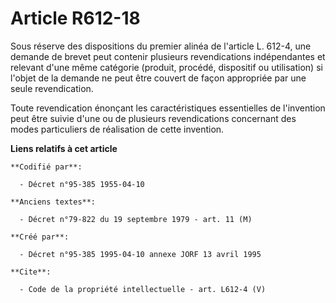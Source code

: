 # Article R612-18

Sous réserve des dispositions du premier alinéa de l'article L. 612-4, une demande de brevet peut contenir plusieurs
revendications indépendantes et relevant d'une même catégorie (produit, procédé, dispositif ou utilisation) si l'objet de la
demande ne peut être couvert de façon appropriée par une seule revendication. 

Toute revendication énonçant les caractéristiques essentielles de l'invention peut être suivie d'une ou de plusieurs
revendications concernant des modes particuliers de réalisation de cette invention.

**Liens relatifs à cet article**

	**Codifié par**:

	  - Décret n°95-385 1955-04-10

	**Anciens textes**:

	  - Décret n°79-822 du 19 septembre 1979 - art. 11 (M)

	**Créé par**:

	  - Décret n°95-385 1995-04-10 annexe JORF 13 avril 1995

	**Cite**:

	  - Code de la propriété intellectuelle - art. L612-4 (V)
